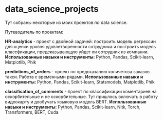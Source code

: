 # data_science_projects
Тут собраны некоторые из моих проектов по data science.

Путеводитель по проектам: 

**HR-analytics** - проект с двойной задачей: построить модель регрессии для оценки уровня удовлетворенности сотрудника и построить модель классфикации, предсказывающую уйдет ли сотрудник из компании.<br />
**Использованные навыки и инструменты:** Python, Pandas, Scikit-learn, Matplotlib, Phik

**predictions_of_orders** - проект по предсказанию количетсва заказов такси. Работа с временными рядами.
**Использованные навыки и инструменты:** Python, Pandas, Scikit-learn, Statsmodels, Matplotlib, Phik

**classification_of_comments** - проект по классификации коментариев на оскорбительные и не оскорбительные. Тут пришлось включать в работу видеокарту и дообучать языковую модель BERT. 
**Использованные навыки и инструменты:** Python, Pandas, Scikit-learn, Nltk, Torch, Transformers, BERT, Cuda
